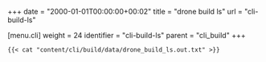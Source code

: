 +++
date = "2000-01-01T00:00:00+00:02"
title = "drone build ls"
url = "cli-build-ls"

[menu.cli]
  weight = 24
  identifier = "cli-build-ls"
  parent = "cli_build"
+++

```text
{{< cat "content/cli/build/data/drone_build_ls.out.txt" >}}
```
